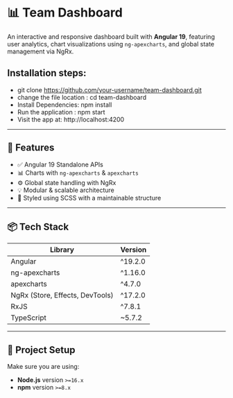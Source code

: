 # 📊 Team Dashboard

An interactive and responsive dashboard built with **Angular 19**, featuring user analytics, chart visualizations using `ng-apexcharts`, and global state management via NgRx.

## Installation steps:

- git clone https://github.com/your-username/team-dashboard.git
- change the file location : cd team-dashboard
- Install Dependencies: npm install
- Run the application : npm start
- Visit the app at: http://localhost:4200

---

## 🚀 Features

- ✅ Angular 19 Standalone APIs
- 📊 Charts with `ng-apexcharts` & `apexcharts`
- ⚙️ Global state handling with NgRx
- 💡 Modular & scalable architecture
- 🎨 Styled using SCSS with a maintainable structure

---

## 📦 Tech Stack

| Library           | Version     |
|------------------|-------------|
| Angular           | ^19.2.0     |
| ng-apexcharts     | ^1.16.0     |
| apexcharts        | ^4.7.0      |
| NgRx (Store, Effects, DevTools) | ^17.2.0 |
| RxJS              | ^7.8.1      |
| TypeScript        | ~5.7.2      |

---

## 📂 Project Setup

Make sure you are using:

- **Node.js** version `>=16.x`
- **npm** version `>=8.x`